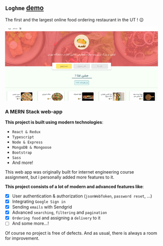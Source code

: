 ## `Loghme` [demo](https://ghafour-loghme.herokuapp.com/)

The first and the largest online food ordering restaurant in the UT ! 😉

![loghme](client/public/img/loghme-snapshot.png?raw=true "Loghme snapshot")

### A MERN Stack web-app

**This project is built using modern technologies**:

- `React & Redux`
- `Typescript`
- `Node & Express`
- `MongoDB & Mongoose`
- `Bootstrap`
- `Sass`
- And more!

This web app was originally built for internet engineering course assignment, but i personally added more features to it.

**This project consists of a lot of modern and advanced features like**:
- [x] User authentication & authorization (`jsonWebToken`, `password reset`, ...)
- [x] Integrating `Google Sign in`
- [x] Sending `emails` with Sendgrid
- [x] Advanced `searching`, `filtering` and `pagination`
- [x] `Ordering food` and assigning a `delivery` to it
- [ ] And some more...!

Of course no project is free of defects. And as usual, there is always a room for improvement.
